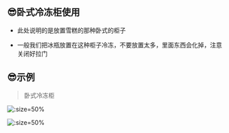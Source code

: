 ## 😎卧式冷冻柜使用

* 此处说明的是放置雪糕的那种卧式的柜子

* 一般我们把冰瓶放置在这种柜子冷冻，不要放置太多，里面东西会化掉，注意关闭好拉门

## 😎示例

> 卧式冷冻柜

![](https://gitee.com/GaloisFields/WORKFLOWS4COMPANY/raw/master/resources/pic/equipment/卧式冷冻柜1.jpeg ':size=50%')

![](https://gitee.com/GaloisFields/WORKFLOWS4COMPANY/raw/master/resources/pic/equipment/卧式冷冻柜2.jpeg ':size=50%')

